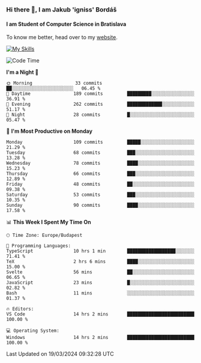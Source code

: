 ### Hi there 👋, I am Jakub 'igniss' Bordáš

#### I am Student of Computer Science in Bratislava
To know me better, head over to my [website](https://bordas.sk).

[![My Skills](https://skillicons.dev/icons?i=js,html,css,figma,svelte,java,kotlin,python,postgresql,typescript,nest,nodejs)](https://bordas.sk)


<!--START_SECTION:waka-->
![Code Time](http://img.shields.io/badge/Code%20Time-1%2C437%20hrs%2035%20mins-blue)

**I'm a Night 🦉** 

```text
🌞 Morning                33 commits          ██░░░░░░░░░░░░░░░░░░░░░░░   06.45 % 
🌆 Daytime                189 commits         █████████░░░░░░░░░░░░░░░░   36.91 % 
🌃 Evening                262 commits         █████████████░░░░░░░░░░░░   51.17 % 
🌙 Night                  28 commits          █░░░░░░░░░░░░░░░░░░░░░░░░   05.47 % 
```
📅 **I'm Most Productive on Monday** 

```text
Monday                   109 commits         █████░░░░░░░░░░░░░░░░░░░░   21.29 % 
Tuesday                  68 commits          ███░░░░░░░░░░░░░░░░░░░░░░   13.28 % 
Wednesday                78 commits          ████░░░░░░░░░░░░░░░░░░░░░   15.23 % 
Thursday                 66 commits          ███░░░░░░░░░░░░░░░░░░░░░░   12.89 % 
Friday                   48 commits          ██░░░░░░░░░░░░░░░░░░░░░░░   09.38 % 
Saturday                 53 commits          ███░░░░░░░░░░░░░░░░░░░░░░   10.35 % 
Sunday                   90 commits          ████░░░░░░░░░░░░░░░░░░░░░   17.58 % 
```


📊 **This Week I Spent My Time On** 

```text
🕑︎ Time Zone: Europe/Budapest

💬 Programming Languages: 
TypeScript               10 hrs 1 min        ██████████████████░░░░░░░   71.41 % 
TeX                      2 hrs 6 mins        ████░░░░░░░░░░░░░░░░░░░░░   15.00 % 
Svelte                   56 mins             ██░░░░░░░░░░░░░░░░░░░░░░░   06.65 % 
JavaScript               23 mins             █░░░░░░░░░░░░░░░░░░░░░░░░   02.82 % 
Bash                     11 mins             ░░░░░░░░░░░░░░░░░░░░░░░░░   01.37 % 

🔥 Editors: 
VS Code                  14 hrs 2 mins       █████████████████████████   100.00 % 

💻 Operating System: 
Windows                  14 hrs 2 mins       █████████████████████████   100.00 % 
```


 Last Updated on 19/03/2024 09:32:28 UTC
<!--END_SECTION:waka-->
